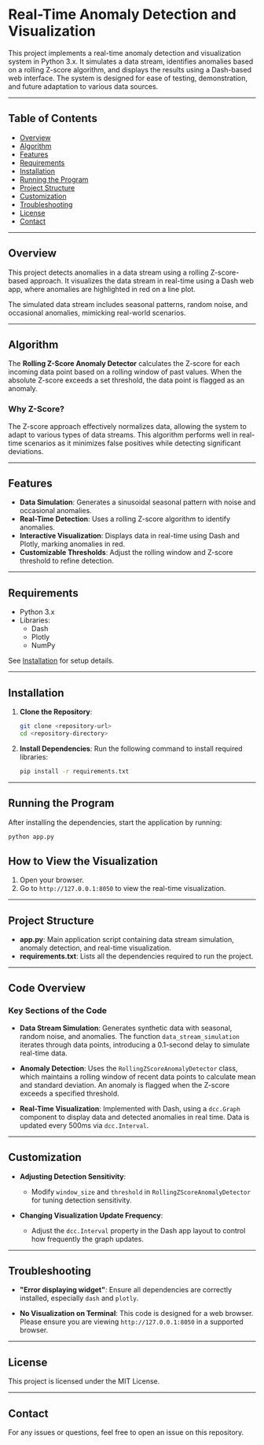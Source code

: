 # Real-Time Anomaly Detection and Visualization

This project implements a real-time anomaly detection and visualization system in Python 3.x. It simulates a data stream, identifies anomalies based on a rolling Z-score algorithm, and displays the results using a Dash-based web interface. The system is designed for ease of testing, demonstration, and future adaptation to various data sources.

---

## Table of Contents

- [Overview](#overview)
- [Algorithm](#algorithm)
- [Features](#features)
- [Requirements](#requirements)
- [Installation](#installation)
- [Running the Program](#running-the-program)
- [Project Structure](#project-structure)
- [Customization](#customization)
- [Troubleshooting](#troubleshooting)
- [License](#license)
- [Contact](#contact)

---

## Overview

This project detects anomalies in a data stream using a rolling Z-score-based approach. It visualizes the data stream in real-time using a Dash web app, where anomalies are highlighted in red on a line plot. 

The simulated data stream includes seasonal patterns, random noise, and occasional anomalies, mimicking real-world scenarios.

---

## Algorithm

The **Rolling Z-Score Anomaly Detector** calculates the Z-score for each incoming data point based on a rolling window of past values. When the absolute Z-score exceeds a set threshold, the data point is flagged as an anomaly.

### Why Z-Score?
The Z-score approach effectively normalizes data, allowing the system to adapt to various types of data streams. This algorithm performs well in real-time scenarios as it minimizes false positives while detecting significant deviations.

---

## Features

- **Data Simulation**: Generates a sinusoidal seasonal pattern with noise and occasional anomalies.
- **Real-Time Detection**: Uses a rolling Z-score algorithm to identify anomalies.
- **Interactive Visualization**: Displays data in real-time using Dash and Plotly, marking anomalies in red.
- **Customizable Thresholds**: Adjust the rolling window and Z-score threshold to refine detection.

---

## Requirements

- Python 3.x
- Libraries:
  - Dash
  - Plotly
  - NumPy

See [Installation](#installation) for setup details.

---

## Installation

1. **Clone the Repository**:
    ```bash
    git clone <repository-url>
    cd <repository-directory>
    ```

2. **Install Dependencies**:
    Run the following command to install required libraries:
    ```bash
    pip install -r requirements.txt
    ```

---

## Running the Program

After installing the dependencies, start the application by running:

```bash
python app.py
```

## How to View the Visualization

1. Open your browser.
2. Go to `http://127.0.0.1:8050` to view the real-time visualization.

---

## Project Structure

- **app.py**: Main application script containing data stream simulation, anomaly detection, and real-time visualization.
- **requirements.txt**: Lists all the dependencies required to run the project.

---

## Code Overview

### Key Sections of the Code

- **Data Stream Simulation**: Generates synthetic data with seasonal, random noise, and anomalies. The function `data_stream_simulation` iterates through data points, introducing a 0.1-second delay to simulate real-time data.
  
- **Anomaly Detection**: Uses the `RollingZScoreAnomalyDetector` class, which maintains a rolling window of recent data points to calculate mean and standard deviation. An anomaly is flagged when the Z-score exceeds a specified threshold.

- **Real-Time Visualization**: Implemented with Dash, using a `dcc.Graph` component to display data and detected anomalies in real time. Data is updated every 500ms via `dcc.Interval`.

---

## Customization

- **Adjusting Detection Sensitivity**:
  - Modify `window_size` and `threshold` in `RollingZScoreAnomalyDetector` for tuning detection sensitivity.

- **Changing Visualization Update Frequency**:
  - Adjust the `dcc.Interval` property in the Dash app layout to control how frequently the graph updates.

---

## Troubleshooting

- **"Error displaying widget"**: Ensure all dependencies are correctly installed, especially `dash` and `plotly`.
  
- **No Visualization on Terminal**: This code is designed for a web browser. Please ensure you are viewing `http://127.0.0.1:8050` in a supported browser.

---

## License

This project is licensed under the MIT License.

---

## Contact

For any issues or questions, feel free to open an issue on this repository.


